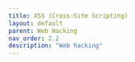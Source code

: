 ```yaml
---
title: XSS (Cross-Site Scripting)
layout: default
parent: Web Hacking
nav_order: 2.2
description: "Web hacking"
---
```


